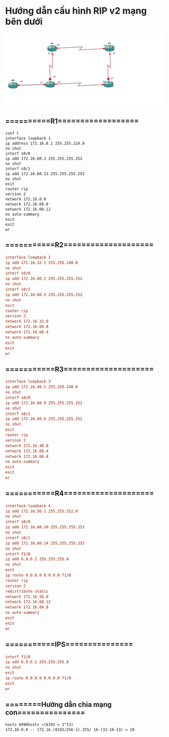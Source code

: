 # **Hướng dẫn cấu hình RIP v2 mạng bên dưới**

![Settings Window](https://raw.githubusercontent.com/lemin2601/CCNA-GNS3/master/RIP-v2/screenshot.png)

## ==========R1==================
```
conf t
interface loopback 1
ip address 172.16.0.1 255.255.224.0
no shut
interf s0/0
ip add 172.16.60.1 255.255.255.252
no shut
interf s0/1
ip add 172.16.60.13 255.255.255.252
no shut
exit
router rip
version 2
network 172.16.0.0
network 172.16.60.0
network 172.16.60.12
no auto-summary
exit
exit
wr
```
## ===========R2====================
``` conf t
interface loopback 2
ip add 172.16.32.1 255.255.240.0
no shut
interf s0/0
ip add 172.16.60.2 255.255.255.252
no shut
interf s0/1
ip add 172.16.60.5 255.255.255.252
no shut
exit
router rip
version 2
network 172.16.32.0
network 172.16.60.0
network 172.16.60.4
no auto-summary
exit
exit
wr
```
## ===========R3====================
``` conf t
interface loopback 3
ip add 172.16.48.1 255.255.248.0
no shut
interf s0/0
ip add 172.16.60.9 255.255.255.252
no shut
interf s0/1
ip add 172.16.60.6 255.255.255.252
no shut
exit
router rip
version 2
network 172.16.48.0
network 172.16.60.4
network 172.16.60.8
no auto-summary
exit
exit
wr
```
## ===========R4====================
``` conf t
interface loopback 4
ip add 172.16.56.1 255.255.252.0
no shut
interf s0/0
ip add 172.16.60.10 255.255.255.252
no shut
interf s0/1
ip add 172.16.60.14 255.255.255.252
no shut
interf f1/0
ip add 6.9.6.2 255.255.255.0
no shut
exit
ip route 0.0.0.0 0.0.0.0 f1/0
router rip
version 2
redistribute static
network 172.16.56.0
network 172.16.60.12
network 172.16.60.8
no auto-summary
exit
exit
wr
```
## ===========IPS===============
``` conf t
interf f1/0
ip add 6.9.6.1 255.255.255.0
no shut
exit
ip route 0.0.0.0 0.0.0.0 f1/0
exit
wr
```
## ========Hướng dẫn chia mạng con===============
``` 172.16.0.0/16
hosts 6996hosts <(8192 = 2^13)
172.16.0.0 -- 172.16.(8192/256-1).255/ 16-(32-16-13) = 19 

```
